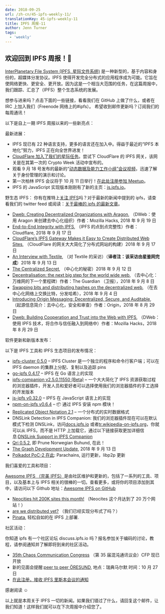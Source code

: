 ```yaml
---
date: 2018-09-25
url: /zh-cn/45-ipfs-weekly-11/
translationKey: 45-ipfs-weekly-11
title: IPFS 周报-11
author: Jenn Turner
tags:
  - 'weekly'
---
```


## 欢迎回到 IPFS 周报！👋

[InterPlanetary File System (IPFS, 星际文件系统)](https://ipfs.io/) 是一种新型的，基于内容和身份的，超媒体分发协议。IPFS 使得开发完全分布式的应用程序成为可能。它旨在使网络更快、更安全、更开放。因为这是一个相当大范围的任务，在这篇周报中，我们跟踪、汇总了（IPFS）整个生态系统的发展。

想参与进来吗？点击下面的一些链接，看看我们在 GitHub 上做了什么，或者在 IRC 上加入我们（Freenode 网络上的#ipfs）。
希望收到邮件更新吗？订阅我们的每周通讯！

以下是自上一期 IPFS 周报以来的一些新亮点：

最新进展：

- IPFS 现已有 22 种语言支持，更多的语言还在加入中。得益于最近的“IPFS 本地化”努力，IPFS 正在向全世界进发！
- [CloudFlare 加入了我们的星际任务](https://blog.cloudflare.com/distributed-web-gateway/)。尝试下 CloudFlare 的 IPFS 网关，该网关是在其第一次的 Crypto Week 活动中宣布的。
- 观看 9 月 18 号发布的最新的“[动态数据及能力工作小组”会议视频](https://www.youtube.com/watch?v=EiJE59uYNAk)，迅速了解关于身份管理的演示和讨论。
- 第一次柏林 IPFS 会议将于 10 月 11 日举行！[在此处注册参加 Meetup](https://www.meetup.com/IPFS-Berlin/events/254816369/)。
- IPFS 的 JavaScript 实现版本刚刚有了新的主页：[js.ipfs.io](https://js.ipfs.io)。

野生态 IPFS：
你有在推特上[关注 IPFS](https://twitter.com/IPFSbot)吗？对于最新的新闻中提到的 ipfs，请查看我们的 twitter feed 或阅读：[关于最棒的 ipfs 的最新文章](https://awesome.ipfs.io/categories/articles/)。

- [Dweb: Creating Decentralized Organizations with Aragon](https://hacks.mozilla.org/2018/09/aragon-ethereum-dweb/), （DWeb：使用 Aragon 来创建去中心化组织）作者：Mozilla Hacks, 2018 年 9 月 19 日
- [End-to-End Integrity with IPFS](https://blog.cloudflare.com/e2e-integrity/), （IPFS 的点到点完整性）作者：Cloudflare, 2018 年 9 月 17 日
- [CloudFlare’s IPFS Gateway Makes it Easy to Create Distributed Web Sites](https://www.bleepingcomputer.com/news/technology/cloudflares-ipfs-gateway-makes-it-easy-to-create-distributed-web-sites/), （CloudFlare 的网关大大简化了分布式网站的构建）2018 年 9 月 17 日
- [An Interview with Textile](https://medium.com/textileio/an-interview-with-textile-6d52632f611b), （对 Textile 的采访）（**译者注：该采访由星鉴网完成**）2018 年 9 月 13 日
- [The Centralized Secret](https://medium.com/@kyletut/the-centralized-secret-c7de795ddd9f), （中心化的秘密）2018 年 9 月 12 日
- [Decentralisation: the next big step for the world wide web](https://www.theguardian.com/technology/2018/sep/08/decentralisation-next-big-step-for-the-world-wide-web-dweb-data-internet-censorship-brewster-kahle), （去中心化：万维网的下一个里程碑）作者：The Guardian （卫报），2018 年 9 月 8 日
- [Swapping bits and distributing hashes on the decentralized web](https://medium.com/textileio/swapping-bits-and-distributing-hashes-on-the-decentralized-web-5da98a3507), （在去中心化网络上交换比特，分发哈希），2018 年 9 月 4 日
- [Introducing Origin Messaging: Decentralized, Secure, and Auditable](https://medium.com/originprotocol/introducing-origin-messaging-decentralized-secure-and-auditable-13c16fe0f13e), （起源信息简介：去中心化，安全和审查）作者：Origin，2018 年 8 月 29 日
- [Dweb: Building Cooperation and Trust into the Web with IPFS](https://hacks.mozilla.org/2018/08/dweb-building-cooperation-and-trust-into-the-web-with-ipfs/), （DWeb：使用 IPFS 技术，将合作与信任融入到网络中）作者：Mozilla Hacks，2018 年 8 月 29 日

软件更新和新版本发布：

以下是 IPFS 工具和 IPFS 生态项目的发布情况：

- [ipfs-cluster 0.5.0](https://github.com/ipfs/ipfs-cluster/releases/tag/v0.5.0) – IPFS Cluster 是一个独立的程序和命令行客户端；可以在 IPFS daemon 的集群上分配、复制以及追踪 pins
- [go-ipfs 0.4.17](https://github.com/ipfs/go-ipfs/releases/tag/v0.4.17) – IPFS 在 Go 语言上的实现
- [ipfs-companion v2.5.0.11550 (Beta)](https://github.com/ipfs-shipyard/ipfs-companion/releases/tag/v2.5.0.11550) – 一个大大简化了 IPFS 资源获取过程的浏览器插件，开发人员和爱好者可以选择使用我们的浏览器插件的手工选择的开发版本
- [js-ipfs v0.32.0](https://github.com/ipfs/js-ipfs/releases/tag/v0.32.0) – IPFS 在 JavaScript 语言上的实现
- [npm-on-ipfs v0.6.4](https://github.com/ipfs-shipyard/npm-on-ipfs/releases/tag/v0.6.4) – 📦 通过 IPFS 安装 npm 模块！
- [Replicated Object Notation 2.1](https://github.com/gritzko/ron/blob/master/docs/Objectives%20for%20RON%2021.md) – 一个分布式的实时数据格式
- DNSLink Detection in IPFS Companion: 我们的浏览器插件现在可以在默认模式下检测 DNSLink，访问[docs.ipfs.io](http://docs.ipfs.io/) 或者[tr.wikipedia-on-ipfs.org](https://tr.wikipedia-on-ipfs.org/)，你就可以从 IPFS，而不是 HTTP 上加载它，通过以下链接获取更加详细信息:[DNSLink Support in IPFS Companion](https://github.com/ipfs-shipyard/ipfs-companion/blob/master/docs/dnslink.md)
- [Qri 0.5.2](https://github.com/qri-io/qri/releases/tag/v0.5.2), 即 Prune Norwegian Buhund, 在此！
- [The Graph Development Update](https://medium.com/graphprotocol/the-graph-development-update-d90321e22748), 2018 年 9 月 13 日
- [Polkadot PoC-2 在此](https://medium.com/polkadot-network/polkadot-poc-2-is-here-parachains-runtime-upgrades-and-libp2p-networking-7035bb141c25): Parachains, 运行更新，libp2p 更新

我们喜爱的工具和项目：

[Awesome IPFS （完美 IPFS）](https://awesome.ipfs.io/)是由社区维护和更新的，包括了一系列的工具、项目，以及基本上与 IPFS 相关的很棒的一切。查看更多，或将你的项目添加到其中，请访问以下 Github 地址：[Awesome IPFS on GitHub](https://github.com/ipfs/awesome-ipfs)

- [Neocities hit 200K sites this month!](https://twitter.com/neocities/status/1039204355763666945) （Neocites 这个月达到了 20 万个网站！）
- [are we distributed yet?](https://arewedistributedyet.com/) （我们已经实现分布式了吗？）
- [Pinata](https://www.pinata.cloud/), 轻松自如的在 IPFS 上部署.

社区活动：

你知道 ipfs 有一个社区论坛 discuss.ipfs.io 吗？报名参加关于编码的讨论，教程，请参阅通知并了解即将到来的社区活动。

- [35th Chaos Communication Congress](https://events.ccc.de/2018/09/11/35c3-call-for-participation-and-submission-guidelines/) （第 35 届混沌通讯议会）CFP 现已开放
- 新的见面会提醒:[peer to peer ÖRESUND](http://p2p-oresund.org/), 地点：瑞典马尔默 时间：10 月 27 日
- [在此注册，接收 IPFS 里斯本会议的通知](https://docs.google.com/forms/d/e/1FAIpQLSfJVVPwvp6RY3MUg1zAVl1g_5y2nGb7WJIMI1Hs6glzm7FLHQ/viewform)

感谢阅读 ☺️

以上就是本周关于 IPFS 一切的新闻。如果我们错过了什么，请回复这个邮件，让我们知道！这样我们就可以在下次周报中介绍您了。
